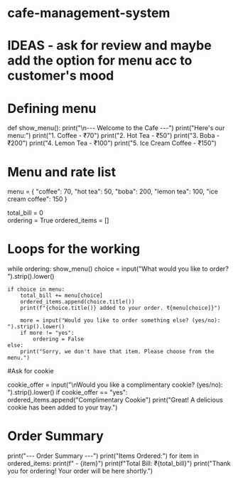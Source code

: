 # cafe-management-system
# IDEAS - ask for review and maybe add the option for menu acc to customer's mood

# Defining menu

def show_menu():
    print("\n--- Welcome to the Cafe ---")
    print("Here's our menu:")
    print("1. Coffee           - ₹70")
    print("2. Hot Tea          - ₹50")
    print("3. Boba             - ₹200")
    print("4. Lemon Tea        - ₹100")
    print("5. Ice Cream Coffee - ₹150")
 
# Menu and rate list

menu = {
    "coffee": 70,
    "hot tea": 50,
    "boba": 200,
    "lemon tea": 100,
    "ice cream coffee": 150
}

total_bill = 0  
ordering = True
ordered_items = []  
 
# Loops for the working

while ordering:
    show_menu()
    choice = input("What would you like to order? ").strip().lower()

    if choice in menu:
        total_bill += menu[choice]
        ordered_items.append(choice.title())
        print(f"{choice.title()} added to your order. ₹{menu[choice]}")

        more = input("Would you like to order something else? (yes/no): ").strip().lower()
        if more != "yes":
            ordering = False
    else:
        print("Sorry, we don't have that item. Please choose from the menu.")

#Ask for cookie 

cookie_offer = input("\nWould you like a complimentary cookie? (yes/no): ").strip().lower()
if cookie_offer == "yes":
    ordered_items.append("Complimentary Cookie")
    print("Great! A delicious cookie has been added to your tray.")

# Order Summary

print("--- Order Summary ---")
print("Items Ordered:")
for item in ordered_items:
    print(f" - {item}")
print(f"Total Bill: ₹{total_bill}")
print("Thank you for ordering! Your order will be here shortly.")
